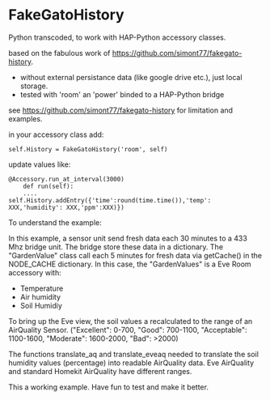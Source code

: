 # FakeGatoHistory

Python transcoded, to work with HAP-Python accessory classes.

based on the fabulous work of <https://github.com/simont77/fakegato-history>.

- without external persistance data (like google drive etc.), just local storage.
- tested with 'room' an 'power' binded to a HAP-Python bridge

see  <https://github.com/simont77/fakegato-history> for limitation and examples.

in your accessory class add:

```#!/usr/bin/env python3
self.History = FakeGatoHistory('room', self)
```

update values like:

```#!/usr/bin/env python3
@Accessory.run_at_interval(3000)
    def run(self):
    ....
self.History.addEntry({'time':round(time.time()),'temp': XXX,'humidity': XXX,'ppm':XXX)})
```

To understand the example:

In this example, a sensor unit send fresh data each 30 minutes to a 433 Mhz bridge unit. The bridge store these data in a dictionary. The "GardenValue" class call each 5 minutes for fresh data via getCache() in the NODE_CACHE dictionary.
In this case, the "GardenValues" is a Eve Room accessory with:

- Temperature
- Air humidity
- Soil Humidiy

To bring up the Eve view, the soil values a recalculated to the range of an AirQuality Sensor. ("Excellent": 0-700, "Good": 700-1100, "Acceptable": 1100-1600, "Moderate": 1600-2000, "Bad": >2000)

The functions translate_aq and translate_eveaq needed to translate the soil humidity values (percentage) into readable AirQuality data. Eve AirQuality and standard Homekit AirQuality have different ranges.

This a working example. Have fun to test and make it better.
